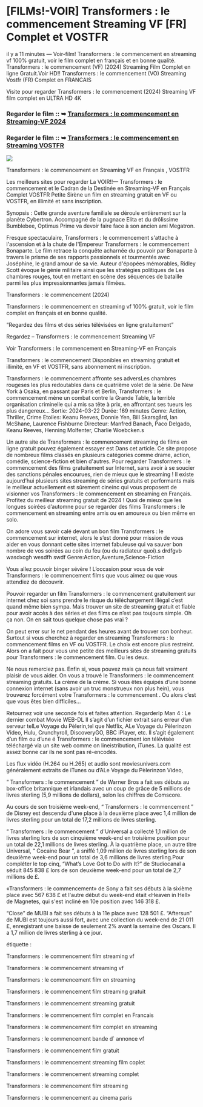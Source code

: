 # [FILMs!-VOIR] Transformers : le commencement Streaming VF [FR] Complet et VOSTFR

il y a 11 minutes — Voir-film! Transformers : le commencement en streaming vf 100% gratuit, voir le film complet en français et en bonne qualité. Transformers : le commencement (VF) (2024) Streaming Film Complet en ligne Gratuit.Voir HD!! Transformers : le commencement (VO) Streaming Vostfr (FR) Complet en FRANCAIS

Visite pour regarder Transformers : le commencement (2024) Streaming VF film complet en ULTRA HD 4K

### Regarder le film :: ➥ [Transformers : le commencement en Streaming-VF 2024](https://t.co/NtN7dqPQeM)

### Regarder le film :: ➥ [Transformers : le commencement en Streaming VOSTFR](https://t.co/NtN7dqPQeM)

<p dir="auto"><a href="https://t.co/NtN7dqPQeM" title="PLAY NOW" rel="nofollow"><img src="https://i.imgur.com/jhNGoEt.gif" style="max-width: 100%;"></a></p>

Transformers : le commencement en Streaming VF en Français , VOSTFR

Les meilleurs sites pour regarder La VOIR!!— Transformers : le commencement et le Cadran de la Destinée en Streaming-VF en Français Complet VOSTFR Petite Sirène un film en streaming gratuit en VF ou VOSTFR, en illimité et sans inscription.

Synopsis : Cette grande aventure familiale se déroule entièrement sur la planète Cybertron. Accompagné de la pugnace Elita et du drôlissime Bumblebee, Optimus Prime va devoir faire face à son ancien ami Megatron.

Fresque spectaculaire, Transformers : le commencement s'attache à l'ascension et à la chute de l'Empereur Transformers : le commencement Bonaparte. Le film retrace la conquête acharnée du pouvoir par Bonaparte à travers le prisme de ses rapports passionnels et tourmentés avec Joséphine, le grand amour de sa vie. Auteur d'épopées mémorables, Ridley Scott évoque le génie militaire ainsi que les stratégies politiques de Les chambres rouges, tout en mettant en scène des séquences de bataille parmi les plus impressionnantes jamais filmées.

Transformers : le commencement (2024)

Transformers : le commencement en streaming vf 100% gratuit, voir le film complet en français et en bonne qualité.

“Regardez des films et des séries télévisées en ligne gratuitement”

Regardez – Transformers : le commencement Streaming VF

Voir Transformers : le commencement en Streaming-VF en Français

Transformers : le commencement Disponibles en streaming gratuit et illimité, en VF et VOSTFR, sans abonnement ni inscription.

Transformers : le commencement affronte ses adversLes chambres rougeses les plus redoutables dans ce quatrième volet de la série. De New York à Osaka, en passant par Paris et Berlin, Transformers : le commencement mène un combat contre la Grande Table, la terrible organisation criminelle qui a mis sa tête à prix, en affrontant ses tueurs les plus dangereux... Sortie: 2024-03-22 Durée: 169 minutes Genre: Action, Thriller, Crime Etoiles: Keanu Reeves, Donnie Yen, Bill Skarsgård, Ian McShane, Laurence Fishburne Directeur: Manfred Banach, Paco Delgado, Keanu Reeves, Henning Molfenter, Charlie Woebcken.s

Un autre site de Transformers : le commencement streaming de films en ligne gratuit pouvez également essayer est Dans cet article. Ce site propose de nombreux films classés en plusieurs catégories comme drame, action, comédie, science-fiction et bien d'autres. Pour regarder Transformers : le commencement des films gratuitement sur Internet, sans avoir à se soucier des sanctions pénales encourues, rien de mieux que le streaming ! Il existe aujourd’hui plusieurs sites streaming de séries gratuits et performants mais le meilleur actuellement est sûrement cineinc qui vous proposent de visionner vos Transformers : le commencement en streaming en Français. Profitez du meilleur streaming gratuit de 2024 ! Quoi de mieux que les longues soirées d’automne pour se regarder des films Transformers : le commencement en streaming entre amis ou en amoureux ou bien même en solo.

On adore vous savoir calé devant un bon film Transformers : le commencement sur internet, alors le s’est donné pour mission de vous aider en vous donnant cette sites internet fabuleuse qui va sauver bon nombre de vos soirées au coin du feu (ou du radiateur quoi).s drdfgvb wasdxcgh wesdfh swdf Genre:Action,Aventure,Science-Fiction

Vous allez pouvoir binger sévère ! L’occasion pour vous de voir Transformers : le commencement films que vous aimez ou que vous attendiez de découvrir.

Pouvoir regarder un film Transformers : le commencement gratuitement sur internet chez soi sans prendre le risque du téléchargement illégal c’est quand même bien sympa. Mais trouver un site de streaming gratuit et fiable pour avoir accès à des séries et des films ce n’est pas toujours simple. Oh ça non. On en sait tous quelque chose pas vrai ?

On peut errer sur le net pendant des heures avant de trouver son bonheur. Surtout si vous cherchez à regarder en streaming Transformers : le commencement films en VF ou VOSTFR. Le choix est encore plus restreint. Alors on a fait pour vous une petite des meilleurs sites de streaming gratuits pour Transformers : le commencement film. Ou les deux.

Ne nous remerciez pas. Enfin si, vous pouvez mais ça nous fait vraiment plaisir de vous aider. On vous a trouvé le Transformers : le commencement streaming gratuits. La crème de la crème. Si vous êtes équipés d’une bonne connexion internet (sans avoir un truc monstrueux non plus hein), vous trouverez forcément votre Transformers : le commencement . Ou alors c’est que vous êtes bien difficiles…

Retournez voir une seconde fois et faites attention. RegarderIp Man 4 : Le dernier combat Movie WEB-DL Il s’agit d’un fichier extrait sans erreur d’un serveur telLe Voyage du Pèlerin,tel que Netflix, ALe Voyage du Pèlerinzon Video, Hulu, Crunchyroll, DiscoveryGO, BBC iPlayer, etc. Il s’agit également d’un film ou d’une é Transformers : le commencement ion télévisée téléchargé via un site web comme on lineistribution, iTunes. La qualité est assez bonne car ils ne sont pas ré-encodés.

Les flux vidéo (H.264 ou H.265) et audio sont moviesunivers.com généralement extraits de iTunes ou d’ALe Voyage du Pèlerinzon Video,

“ Transformers : le commencement ” de Warner Bros a fait ses débuts au box-office britannique et irlandais avec un coup de grâce de 5 millions de livres sterling (5,9 millions de dollars), selon les chiffres de Comscore.

Au cours de son troisième week-end, “ Transformers : le commencement ” de Disney est descendu d'une place à la deuxième place avec 1,4 million de livres sterling pour un total de 17,2 millions de livres sterling.

“ Transformers : le commencement ” d'Universal a collecté 1,1 million de livres sterling lors de son cinquième week-end en troisième position pour un total de 22,1 millions de livres sterling. À la quatrième place, un autre titre Universal, “ Cocaine Bear ”, a sniffé 1,09 million de livres sterling lors de son deuxième week-end pour un total de 3,6 millions de livres sterling.Pour compléter le top cinq, “What’s Love Got to Do with It?” de Studiocanal a séduit 845 838 £ lors de son deuxième week-end pour un total de 2,7 millions de £.

«Transformers : le commencement» de Sony a fait ses débuts à la sixième place avec 567 638 £ et l'autre début du week-end était «Heaven in Hell» de Magnetes, qui s'est incliné en 10e position avec 146 318 £.

“Close” de MUBI a fait ses débuts à la 11e place avec 128 501 £. “Aftersun” de MUBI est toujours aussi fort, avec une collection du week-end de 21 011 £, enregistrant une baisse de seulement 2% avant la semaine des Oscars. Il a 1,7 million de livres sterling à ce jour.

étiquette :

Transformers : le commencement film streaming vf

Transformers : le commencement streaming vf

Transformers : le commencement film en streaming

Transformers : le commencement film streaming gratuit

Transformers : le commencement streaming gratuit

Transformers : le commencement film complet en Francais

Transformers : le commencement film complet en streaming

Transformers : le commencement bande d` annonce vf

Transformers : le commencement film gratuit

Transformers : le commencement streaming film coplet

Transformers : le commencement streaming complet

Transformers : le commencement film streaming

Transformers : le commencement au cinema paris
